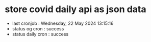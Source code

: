 # store covid daily api as json data

- last cronjob : Wednesday, 22 May 2024 13:15:16
- status og cron : success
- status daily cron : success
      
      